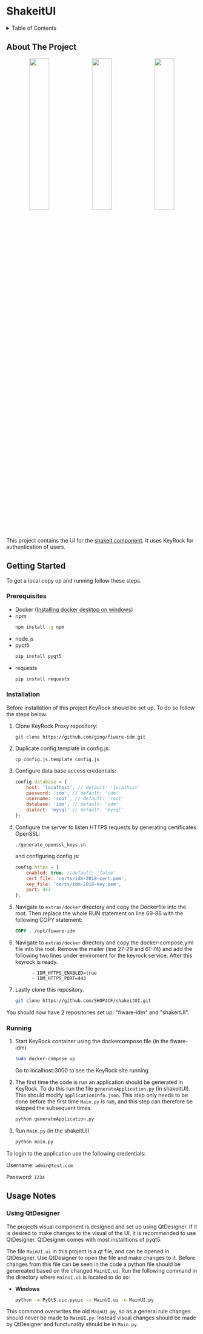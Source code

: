 # ShakeitUI

<!-- TABLE OF CONTENTS -->
<details>
  <summary>Table of Contents</summary>
  <ol>
    <li><a href="#about-the-project">About The Project<a/></li>
    <li>
      <a href="#getting-started">Getting Started</a>
      <ul>
        <li><a href="#prerequisites">Prerequisites</a></li>
        <li><a href="#installation">Installation</a></li>
        <li><a href="#running">Running</a></li>
      </ul>
    </li>
    <li>
      <a href="usage-notes">Usage Notes</a>
      <ul>
        <li> <a href="#using-qtdesigner">Using QtDesigner</a> </li>
      </ul>
    </li>
  </ol>
</details>

<!-- ABOUT THE PROJECT -->
## About The Project
<p align="middle">
  <img src="https://user-images.githubusercontent.com/113982478/212876926-aca6b8bf-9550-4c45-84e0-7fec7657ed7c.png" width="32%" />
  <img src="https://user-images.githubusercontent.com/113982478/212877103-0c37d9a8-5b25-4cdb-b522-336b29d5dbcb.png" width="32%" /> 
  <img src="https://user-images.githubusercontent.com/113982478/212877160-96573ae7-e39c-4950-890c-1eb67b306f43.png" width="32%" />
</p>

This project contains the UI for the [shakeit component](https://github.com/SHOP4CF/shakeit). It uses KeyRock for authentication of users.

<!-- GETTING STARTED -->
## Getting Started
To get a local copy up and running follow these steps.

### Prerequisites

* Docker ([Installing docker desktop on windows](https://docs.docker.com/desktop/install/windows-install/#install-docker-desktop-on-windows))
* npm
  ```sh
  npm install -g npm
  ```
* node.js
* pyqt5
  ```sh
  pip install pyqt5
  ```
* requests
  ```sh
  pip install requests
  ```

### Installation
Before installation of this project KeyRock should be set up. To do so follow the steps below.

1.  Clone KeyRock Proxy repository:

    ```console
    git clone https://github.com/ging/fiware-idm.git
    ```

2.  Duplicate config.template in config.js:

    ```console
    cp config.js.template config.js
    ```

3.  Configure data base access credentials:

    ```javascript
    config.database = {
        host: 'localhost', // default: 'localhost'
        password: 'idm', // default: 'idm'
        username: 'root', // default: 'root'
        database: 'idm', // default: 'idm'
        dialect: 'mysql' // default: 'mysql'
    };
    ```

4.  Configure the server to listen HTTPS requests by generating certificates OpenSSL:

    ```console
    ./generate_openssl_keys.sh
    ```
    
    and configuring config.js:
    
    ```javascript
    config.https = {
        enabled: true, //default: 'false'
        cert_file: 'certs/idm-2018-cert.pem',
        key_file: 'certs/idm-2018-key.pem',
        port: 443
    };
    ```

5.  Navigate to ```extras/docker``` directory and copy the Dockerfile into the root. Then replace the whole RUN statement on line 69-86 with the following COPY statement:
    ```DockerFile
    COPY . /opt/fiware-idm
    ```

6. Navigate to ```extras/docker``` directory and copy the docker-compose.yml file into the root. Remove the mailer (line 27-29 and 61-74) and add the following two lines under enviroment for the keyrock service. After this keyrock is ready.
    ```docker-compose
          - IDM_HTTPS_ENABLED=true
          - IDM_HTTPS_PORT=443
    ```

7. Lastly clone this repository.
   ```sh
   git clone https://github.com/SHOP4CF/shakeitUI.git
   ```
   
You should now have 2 repositories set up: "fiware-idm" and "shakeitUI".

### Running

1. Start KeyRock container using the dockercompose file (in the fiware-idm)
   ```sh
   sudo docker-compose up
   ```
   Go to localhost:3000 to see the KeyRock site running.
   
2. The first time the code is run an application should be generated in KeyRock. To do this run the file ```generateApplication.py``` (in shakeitUI). This should modify ```applicationInfo.json```. This step only needs to be done before the first time ```Main.py``` is run, and this step can therefore be skipped the subsequent times.
    ```sh
   python generateApplication.py
   ```

3. Run ```Main.py``` (in the shakeitUI)
   ```sh
   python main.py
   ```
   
To login to the application use the following credentials:

Username: ```admin@test.com```

Password: ```1234```

<!-- USAGE NOTES -->
## Usage Notes

### Using QtDesigner
The projects visual component is designed and set up using QtDesigner. If it is desired to make changes to the visual of the UI, it is recommended to use QtDesigner. QtDesigner comes with most installtions of pyqt5.

The file ```MainUI.ui``` in this project is a qt file, and can be opened in QtDesigner. Use QtDesigner to open the file and make changes to it. Before changes from this file can be seen in the code a python file should be genereated based on the changed ```MainUI.ui```. Run the following command in the directory where ```MainUI.ui``` is located to do so:

* **Windows**
    ```sh
    python -m PyQt5.uic.pyuic -x MainUI.ui -o MainUI.py
    ```

This command overwrites the old ```MainUI.py```, so as a general rule changes should never be made to ```MainUI.py```. Instead visual changes should be made by QtDesigner and functunality should be in ```Main.py```.
